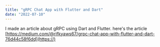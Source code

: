 ```yaml
---
title: "gRPC Chat App with Flutter and Dart"
date: "2022-07-10"
---
```

I made an article about gRPC using Dart and Flutter. here's the article [https://medium.com/@rifkyaws67/grpc-chat-app-with-flutter-and-dart-76d44c58f6dd](https://)
